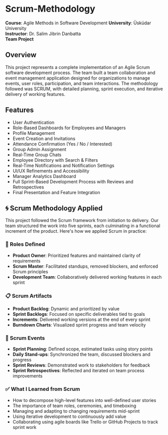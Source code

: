 # Scrum-Methodology
**Course**: Agile Methods in Software Development
**University**: Üsküdar University  
**Instructor**: Dr. Salim Jibrin Danbatta  
**Team Project**

## Overview  
This project represents a complete implementation of an Agile Scrum software development process. The team built a team collaboration and event management application designed for organizations to manage events, user roles, participation, and team interactions. The methodology followed was SCRUM, with detailed planning, sprint execution, and iterative delivery of working features.

## Features  
- User Authentication  
- Role-Based Dashboards for Employees and Managers  
- Profile Management  
- Event Creation and Invitations  
- Attendance Confirmation (Yes / No / Interested)  
- Group Admin Assignment  
- Real-Time Group Chats  
- Employee Directory with Search & Filters  
- Real-Time Notifications and Notification Settings  
- UI/UX Refinements and Accessibility  
- Manager Analytics Dashboard  
- Full Sprint-Based Development Process with Reviews and Retrospectives  
- Final Presentation and Feature Integration

## 🌀 Scrum Methodology Applied

This project followed the Scrum framework from initiation to delivery. Our team structured the work into five sprints, each culminating in a functional increment of the product. Here's how we applied Scrum in practice:

### 🧠 Roles Defined  
- **Product Owner**: Prioritized features and maintained clarity of requirements  
- **Scrum Master**: Facilitated standups, removed blockers, and enforced Scrum principles  
- **Development Team**: Collaboratively delivered working features in each sprint

### 📋 Scrum Artifacts  
- **Product Backlog**: Dynamic and prioritized by value  
- **Sprint Backlogs**: Focused on specific deliverables tied to goals  
- **Increments**: Delivered working versions at the end of every sprint  
- **Burndown Charts**: Visualized sprint progress and team velocity

### 🔄 Scrum Events  
- **Sprint Planning**: Defined scope, estimated tasks using story points  
- **Daily Stand-ups**: Synchronized the team, discussed blockers and progress  
- **Sprint Reviews**: Demonstrated work to stakeholders for feedback  
- **Sprint Retrospectives**: Reflected and iterated on team process improvements

### ✅ What I Learned from Scrum  
- How to decompose high-level features into well-defined user stories  
- The importance of team roles, ceremonies, and timeboxing  
- Managing and adapting to changing requirements mid-sprint  
- Using iterative development to continuously add value  
- Collaborating using agile boards like Trello or GitHub Projects to track sprint work
